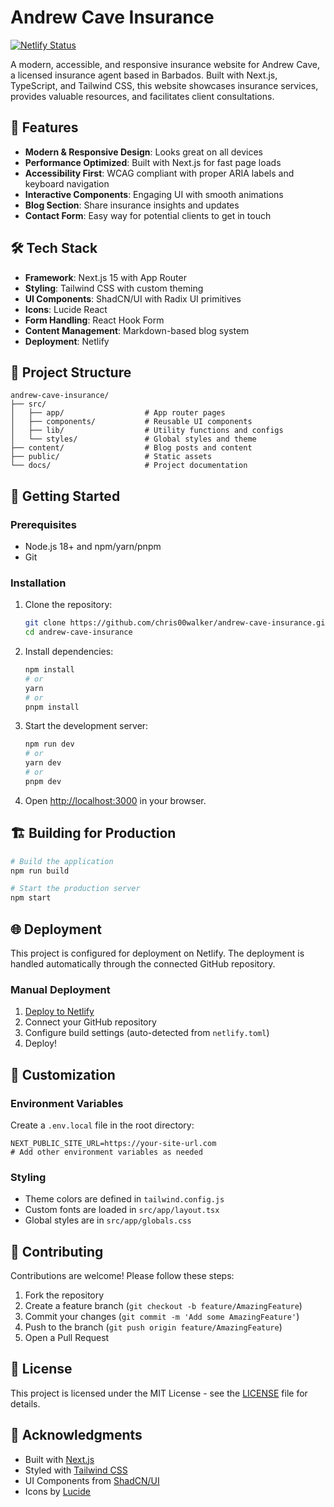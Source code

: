 # Andrew Cave Insurance

[![Netlify Status](https://api.netlify.com/api/v1/badges/YOUR_DEPLOY_ID/deploy-status)](https://app.netlify.com/sites/YOUR_SITE_NAME/overview)

A modern, accessible, and responsive insurance website for Andrew Cave, a licensed insurance agent based in Barbados. Built with Next.js, TypeScript, and Tailwind CSS, this website showcases insurance services, provides valuable resources, and facilitates client consultations.

## 🚀 Features

- **Modern & Responsive Design**: Looks great on all devices
- **Performance Optimized**: Built with Next.js for fast page loads
- **Accessibility First**: WCAG compliant with proper ARIA labels and keyboard navigation
- **Interactive Components**: Engaging UI with smooth animations
- **Blog Section**: Share insurance insights and updates
- **Contact Form**: Easy way for potential clients to get in touch

## 🛠️ Tech Stack

- **Framework**: Next.js 15 with App Router
- **Styling**: Tailwind CSS with custom theming
- **UI Components**: ShadCN/UI with Radix UI primitives
- **Icons**: Lucide React
- **Form Handling**: React Hook Form
- **Content Management**: Markdown-based blog system
- **Deployment**: Netlify

## 📁 Project Structure

```text
andrew-cave-insurance/
├── src/
│   ├── app/                  # App router pages
│   ├── components/           # Reusable UI components
│   ├── lib/                  # Utility functions and configs
│   └── styles/               # Global styles and theme
├── content/                  # Blog posts and content
├── public/                   # Static assets
└── docs/                     # Project documentation
```

## 🚀 Getting Started

### Prerequisites

- Node.js 18+ and npm/yarn/pnpm
- Git

### Installation

1. Clone the repository:

   ```bash
   git clone https://github.com/chris00walker/andrew-cave-insurance.git
   cd andrew-cave-insurance
   ```

2. Install dependencies:

   ```bash
   npm install
   # or
   yarn
   # or
   pnpm install
   ```

3. Start the development server:

   ```bash
   npm run dev
   # or
   yarn dev
   # or
   pnpm dev
   ```

4. Open [http://localhost:3000](http://localhost:3000) in your browser.

## 🏗️ Building for Production

```bash
# Build the application
npm run build

# Start the production server
npm start
```

## 🌐 Deployment

This project is configured for deployment on Netlify. The deployment is handled automatically through the connected GitHub repository.

### Manual Deployment

1. [Deploy to Netlify](https://app.netlify.com/start/deploy?repository=https://github.com/chris00walker/andrew-cave-insurance)
2. Connect your GitHub repository
3. Configure build settings (auto-detected from `netlify.toml`)
4. Deploy!

## 🎨 Customization

### Environment Variables

Create a `.env.local` file in the root directory:

```env
NEXT_PUBLIC_SITE_URL=https://your-site-url.com
# Add other environment variables as needed
```

### Styling

- Theme colors are defined in `tailwind.config.js`
- Custom fonts are loaded in `src/app/layout.tsx`
- Global styles are in `src/app/globals.css`

## 🤝 Contributing

Contributions are welcome! Please follow these steps:

1. Fork the repository
2. Create a feature branch (`git checkout -b feature/AmazingFeature`)
3. Commit your changes (`git commit -m 'Add some AmazingFeature'`)
4. Push to the branch (`git push origin feature/AmazingFeature`)
5. Open a Pull Request

## 📄 License

This project is licensed under the MIT License - see the [LICENSE](LICENSE) file for details.

## 🙏 Acknowledgments

- Built with [Next.js](https://nextjs.org/)
- Styled with [Tailwind CSS](https://tailwindcss.com/)
- UI Components from [ShadCN/UI](https://ui.shadcn.com/)
- Icons by [Lucide](https://lucide.dev/)

